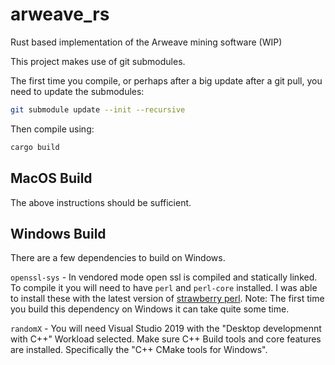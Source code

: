 # arweave_rs
Rust based implementation of the Arweave mining software (WIP)

This project makes use of git submodules.

The first time you compile, or perhaps after a big update after a git pull, you need to update the submodules:

```bash
git submodule update --init --recursive
```
Then compile using:
```bash 
cargo build
```
## MacOS Build
The above instructions should be sufficient.

## Windows Build
There are a few dependencies to build on Windows.

`openssl-sys` - In vendored mode open ssl is compiled and statically linked. To compile it you will need to have `perl` and `perl-core` installed. I was able to install these with the latest version of [strawberry perl](https://strawberryperl.com/releases.html). Note: The first time you build this dependency on Windows it can take quite some time.

`randomX` - You will need Visual Studio 2019 with the "Desktop developmennt with C++" Workload selected. Make sure C++ Build tools and core features are installed. Specifically the "C++ CMake tools for Windows".
